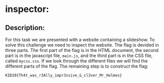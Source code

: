 # inspector:
## Description:
For this task we are presented with a website containing a slideshow. To solve this challenge we need to inspect the website. The flag is devided in three parts. The first part of the flag is in the HTML document, the second part is in the javascript file, `main.js`, and the third part is in the CSS file, called `mycss.css`. If we look through the different files we will find the different parts of the flag. The remaining step is to construct the flag:

```
KID20{Th4t_was_r3Ally_impr3ssive_&_cl3ver_Mr_Holmes}
```